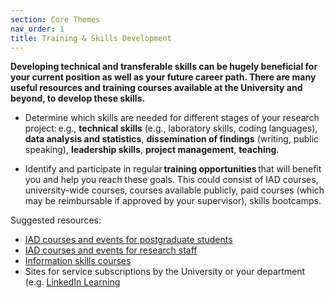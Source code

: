 ```yaml
---
section: Core Themes
nav_order: 1
title: Training & Skills Development
---
```


**Developing technical and transferable skills can be hugely beneficial for your current position as well as your future career path. There are many useful resources and training courses available at the University and beyond, to develop these skills.**

- Determine which skills are needed for different stages of your research project: e.g., **technical skills** (e.g., laboratory skills, coding languages), **data analysis and statistics**, **dissemination of findings** (writing, public speaking), **leadership skills**, **project management**, **teaching**.   

- Identify and participate in regular **training opportunities** that will benefit you and help you reach these goals. This could consist of IAD courses, university-wide courses, courses available publicly, paid courses (which may be reimbursable if approved by your supervisor), skills bootcamps.

Suggested resources:
- [IAD courses and events for postgraduate students](https://institute-academic-development.ed.ac.uk/postgraduate/doctoral/courses)
- [IAD courses and events for research staff](https://institute-academic-development.ed.ac.uk/research-roles/research-only-staff)
- [Information skills courses](https://information-services.ed.ac.uk/help-consultancy/is-skills/classroom-based-courses-and-webinars)
- Sites for service subscriptions by the University or your department (e.g. [LinkedIn Learning](https://www.linkedin.com/learning/)
